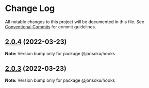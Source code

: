 # Change Log

All notable changes to this project will be documented in this file.
See [Conventional Commits](https://conventionalcommits.org) for commit guidelines.

## [2.0.4](https://github.com/jonsoku2/lerna-docker-example-1/compare/v2.0.3...v2.0.4) (2022-03-23)

**Note:** Version bump only for package @jonsoku/hooks





## [2.0.3](https://github.com/jonsoku2/lerna-docker-example-1/compare/v2.0.2...v2.0.3) (2022-03-23)

**Note:** Version bump only for package @jonsoku/hooks
